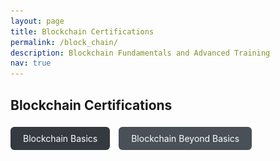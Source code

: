 ```yaml
---
layout: page
title: Blockchain Certifications
permalink: /block_chain/
description: Blockchain Fundamentals and Advanced Training
nav: true
---
```


## Blockchain Certifications

<!-- Blockchain Basics -->
<a href="javascript:void(0)" onclick="document.getElementById('modal-blockchain-basics').style.display='block'" style="display:inline-block; padding:10px 20px; background:#343a40; color:white; border-radius:6px; text-decoration:none; margin: 5px 10px 15px 0;">
  Blockchain Basics
</a>
<div id="modal-blockchain-basics" style="display:none; position:fixed; top:0; left:0; width:100%; height:100%; background:rgba(0,0,0,0.8); z-index:1000;">
  <div style="position:relative; margin:5% auto; padding:20px; background:#fff; width:90%; max-width:800px; border-radius:12px;">
    <span onclick="document.getElementById('modal-blockchain-basics').style.display='none'" style="position:absolute; top:10px; right:20px; font-size:24px; cursor:pointer;">&times;</span>
    <img src="/assets/img/Block_Chain/Bloackchain_Basics.png" alt="Blockchain Basics" style="width:100%; height:auto; border-radius:8px;">
  </div>
</div>

<!-- Blockchain Beyond Basics -->
<a href="javascript:void(0)" onclick="document.getElementById('modal-blockchain-advanced').style.display='block'" style="display:inline-block; padding:10px 20px; background:#495057; color:white; border-radius:6px; text-decoration:none; margin: 5px 10px 15px 0;">
  Blockchain Beyond Basics
</a>
<div id="modal-blockchain-advanced" style="display:none; position:fixed; top:0; left:0; width:100%; height:100%; background:rgba(0,0,0,0.8); z-index:1000;">
  <div style="position:relative; margin:5% auto; padding:20px; background:#fff; width:90%; max-width:800px; border-radius:12px;">
    <span onclick="document.getElementById('modal-blockchain-advanced').style.display='none'" style="position:absolute; top:10px; right:20px; font-size:24px; cursor:pointer;">&times;</span>
    <img src="/assets/img/Block_Chain/Blockchain_Beyond_Basics.png" alt="Blockchain Beyond Basics" style="width:100%; height:auto; border-radius:8px;">
  </div>
</div>
